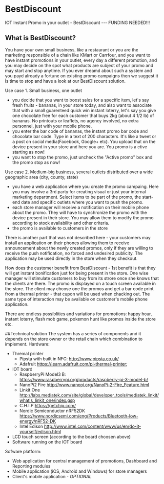 # BestDiscount
IOT Instant Promo in your outlet - BestDiscount --- FUNDING NEEDED!!!

## What is BestDiscount?
You have your own small business, like a restaurant or you are the marketing responsible of a chain like KMart or Carrfour, and you want to have instant promotions in your outlet, every day a different promotion, and you may decide on the spot what products are subject of your promo and may start and stop anytime. If you ever dreamd about such a system and you payd already a fortune on existing promo campaigns then we suggest it is time to stop and have a look at our BestDiscount solution.  

Use case 1. Small business, one outlet
- you decide that you want to boost sales for a specific item, let's say fresh fruits - bananas, in your store today, and also want to associate that with a small guarenteed quick win instant loterry, let's say you give one chocolate free for each customer that buys 2kg (about 4 1/2 lb) of bananas. No printouts or leaflets, no agency involved, no extra personnel, just with your mobile phone.
- you enter the bar code of bananas, the instant promo bar code and chocolate bar code. Type in a text of 200 characters. It's like a tweet or a post on social media(Facebook, Google+ etc). You upload that on the device present in your store and here you are. You promo is a ctive starting as now!
- you want to stop the promo, just uncheck the "Active promo" box and the promo stop as now!

Use case 2. Medium-big business, several outlets distributed over a wide geographic area (city, county, state)
- you have a web application where you create the promo campaing. Here you may involve a 3rd party for creating visual or just your internal marketing department. Select items to be part of the promo, the start-end date and specific outlets where you want to push the promo.
- each store manager will receive a notification on their mobile phone about the promo. They will have to synchronize the promo with the device present in their store. You may allow them to modify the promo according to stock availability and other criteria.
- the promo is available to customers in the store

There is another part that was not described here - your customers may install an application on their phones allowing them to receive announcement about the newly created promos, only if they are willing to receive the push notification, no forced and undesired publicity. The application may be used directly in the store when they checkout.

How does the customer benefit from BestDiscount - 1st benefit is that they will get instant bonification just for being present in the store. One wise manager will stimulate customers to buy from its strore once she knows that the clients are there. The promo is displayed on a touch screen available in the store. The client may choose one the promos and get a bar code print from a thermal printer - that cupon will be used when chacking out. The same type of interaction may be available on customer's mobile phone application.

There are endless possiblities and variations for promotions: happy hour, instant loterry, flash mob game, pokemon hunt like promos inside the store etc.

##Technical solution
The system has a series of components and it depends on the store owner or the retail chain which combination to implement.
Hardware: 
- Thremal printer  
  - Pipsta with built in NFC: http://www.pipsta.co.uk/
  - Adafruit https://learn.adafruit.com/pi-thermal-printer;
- IOT board  
  - RaspberryPi Model3 B: https://www.raspberrypi.org/products/raspberry-pi-3-model-b/
  - NanoPi2 Fire http://www.nanopi.org/NanoPi-2-Fire_Feature.html
  - Linkit One http://labs.mediatek.com/site/global/developer_tools/mediatek_linkit/whatis_linkit_one/index.gsp
  - C.H.I.P https://getchip.com/
  - Nordic Semiconductor nRF52DK https://www.nordicsemi.com/eng/Products/Bluetooth-low-energy/nRF52-DK
  - Intel Edison http://www.intel.com/content/www/us/en/do-it-yourself/edison.html
- LCD touch screen (according to the board choosen above)
- Software running on the IOT board

Sofware platform:
- Web application for central management of promotions, Dashboard and Reporting modules
- Mobile application (iOS, Android and Windows) for store managers
- Client's mobile application - _OPTIONAL_

